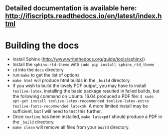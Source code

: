 ## Detailed documentation is available here: http://ifiscripts.readthedocs.io/en/latest/index.html

# Building the docs

* Install Sphinx (http://www.writethedocs.org/guide/tools/sphinx/)
* Install the `sphinx-rtd-theme`  with `sudo pip install sphinx_rtd_theme`
* `cd` into the `docs` directory
* run `make` to get the list of options
* `make html` will produce html builds in the `_build` directory.
* If you wish to build the lovely PDF output, you may have to install `texlive-latex`. installing the basic package resulted in failed builds, but the following command on Ubuntu 16.04 produced a PDF file: `$ sudo apt-get install texlive-latex-recommended texlive-latex-extra texlive-fonts-recommended latexmk`. A more limited install may be sufficient, but I will need to test this further.
* Once `texlive` has been installed, `make latexpdf` should produce a PDF in the `_build` directory.
* `make clean` will remove all files from your `build` directory.


